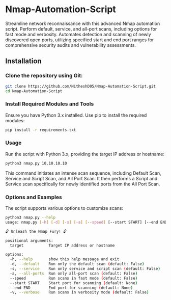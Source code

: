 # Nmap-Automation-Script

Streamline network reconnaissance with this advanced Nmap automation script. Perform default, service, and all-port scans, including options for fast mode and verbosity. Automates detection and scanning of newly discovered open ports, utilizing specified start and end port ranges for comprehensive security audits and vulnerability assessments.

## Installation

### Clone the repository using Git:

```bash
git clone https://github.com/NitheshD05/Nmap-Automation-Script.git
cd Nmap-Automation-Script
```

### Install Required Modules and Tools
Ensure you have Python 3.x installed. Use pip to install the required modules:

````bash
pip install -r requirements.txt
````

### Usage
 Run the script with Python 3.x, providing the target IP address or hostname:

````bash
python3 nmap.py 10.10.10.10
````
This command initiates an intense scan sequence, including Default Scan, Service and Script Scan, and All Port Scan. It then performs a Script and Service scan specifically for newly identified ports from the All Port Scan.  

### Options and Examples
The script supports various options to customize scans:

````bash
python3 nmap.py --help                
usage: nmap.py [-h] [-d] [-s] [-a] [--speed] [--start START] [--end END] [-v] target

🔓 Unleash the Nmap Fury! 🔓

positional arguments:
  target           Target IP address or hostname

options:
  -h, --help       show this help message and exit
  -d, --default    Run only the default scan (default: False)
  -s, --service    Run only service and script scan (default: False)
  -a, --all-ports  Run only all-port scan (default: False)
  --speed          Run scans in fast mode (default: False)
  --start START    Start port for scanning (default: None)
  --end END        End port for scanning (default: None)
  -v, --verbose    Run scans in verbosity mode (default: False)
````

